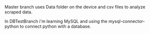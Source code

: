 Master branch uses Data folder on the device and csv files to analyze scraped data.

In DBTestBranch i'm learning MySQL and using the mysql-connector-python to connect python with a database.
